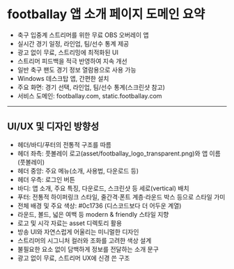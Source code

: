 # footballay 앱 소개 페이지 도메인 요약

-   축구 입중계 스트리머를 위한 무료 OBS 오버레이 앱
-   실시간 경기 일정, 라인업, 팀/선수 통계 제공
-   광고 없이 무료, 스트리밍에 최적화된 UI
-   스트리머 피드백을 적극 반영하여 지속 개선
-   일반 축구 팬도 경기 정보 열람용으로 사용 가능
-   Windows 데스크탑 앱, 간편한 설치
-   주요 화면: 경기 선택, 라인업, 팀/선수 통계(스크린샷 참고)
-   서비스 도메인: footballay.com, static.footballay.com

---

## UI/UX 및 디자인 방향성

-   헤더/바디/푸터의 전통적 구조를 따름
-   헤더 좌측: 풋볼레이 로고(asset/footballay_logo_transparent.png)와 앱 이름(풋볼레이)
-   헤더 중앙: 주요 메뉴(소개, 사용법, 다운로드 등)
-   헤더 우측: 로그인 버튼
-   바디: 앱 소개, 주요 특징, 다운로드, 스크린샷 등 세로(vertical) 배치
-   푸터: 전통적 하이퍼링크 스타일, 줄간격·폰트 계층·라운드 박스 등으로 스타일 가미
-   전체 배경 및 주요 색상: #0c1736 (디스코드보다 더 어두운 계열)
-   라운드, 볼드, 넓은 여백 등 modern & friendly 스타일 지향
-   로고 및 시각 자료는 asset 디렉토리 활용
-   방송 UI와 자연스럽게 어울리는 미니멀한 디자인
-   스트리머의 시그니처 컬러와 조화를 고려한 색상 설계
-   불필요한 요소 없이 담백하게 정보를 전달하는 소개 문구
-   광고 없이 무료, 스트리머 UX에 신경 쓴 구조
